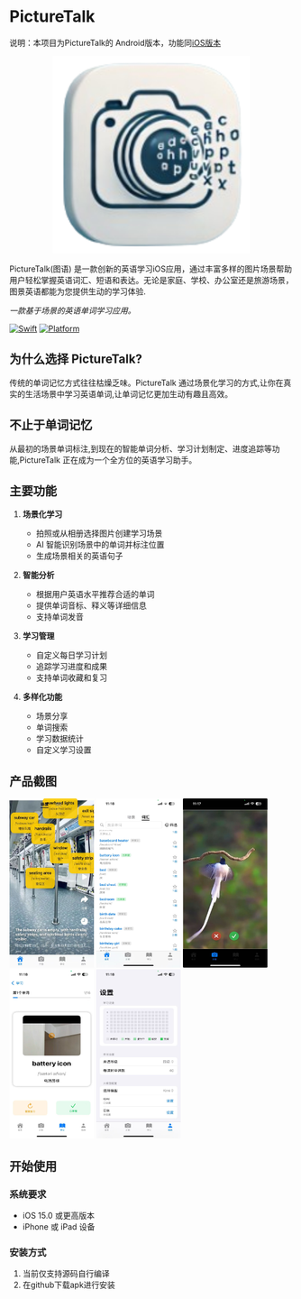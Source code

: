 # PictureTalk

说明：本项目为PictureTalk的 Android版本，功能同[iOS版本](https://github.com/nowszhao/PictureTalk)

<p align="center">
<img src="icons/PictureTalkApp.png" width="350" height="350"/>
<p>

PictureTalk(图语) 是一款创新的英语学习iOS应用，通过丰富多样的图片场景帮助用户轻松掌握英语词汇、短语和表达。无论是家庭、学校、办公室还是旅游场景，图景英语都能为您提供生动的学习体验.

_一款基于场景的英语单词学习应用。_

[![Swift](https://img.shields.io/badge/Swift-5.0-orange.svg)](https://swift.org)
[![Platform](https://img.shields.io/badge/Platform-iOS-lightgrey.svg)](https://www.apple.com/ios)

## 为什么选择 PictureTalk?

传统的单词记忆方式往往枯燥乏味。PictureTalk 通过场景化学习的方式,让你在真实的生活场景中学习英语单词,让单词记忆更加生动有趣且高效。

## 不止于单词记忆
从最初的场景单词标注,到现在的智能单词分析、学习计划制定、进度追踪等功能,PictureTalk 正在成为一个全方位的英语学习助手。

## 主要功能

1. **场景化学习**
    - 拍照或从相册选择图片创建学习场景
    - AI 智能识别场景中的单词并标注位置
    - 生成场景相关的英语句子

2. **智能分析**
    - 根据用户英语水平推荐合适的单词
    - 提供单词音标、释义等详细信息
    - 支持单词发音

3. **学习管理**
    - 自定义每日学习计划
    - 追踪学习进度和成果
    - 支持单词收藏和复习

4. **多样化功能**
    - 场景分享
    - 单词搜索
    - 学习数据统计
    - 自定义学习设置

## 产品截图

<div>
  <img src="icons/screenshot1.jpg" alt="场景" width="150" height="300">
  <img src="icons/screenshot2.jpg" alt="词汇" width="150" height="300">
  <img src="icons/screenshot3.jpg" alt="拍摄" width="150" height="300">
  <img src="icons/screenshot4.jpg" alt="学习" width="150" height="300">
  <img src="icons/screenshot5.jpg" alt="设置" width="150" height="300">
</div>



## 开始使用

### 系统要求
- iOS 15.0 或更高版本
- iPhone 或 iPad 设备

### 安装方式

1. 当前仅支持源码自行编译
2. 在github下载apk进行安装


